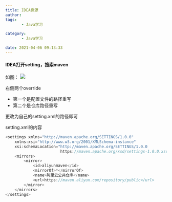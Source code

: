 ```yaml
---
title: IDEA换源
author: 
tags: 
       - Java学习

category: 
       - Java学习

date: 2021-04-06 09:13:33
---
```

#### IDEA打开setting，搜索maven

如图：
![](https://gitee.com/fuyingyou/picgo/raw/master/img_algorithm/202403151953435.png)

右侧两个override

* 第一个是配置文件的路径重写
* 第二个是仓库路径重写

更改为自己的setting.xml的路径即可

setting.xml的内容
```js 
<settings xmlns="http://maven.apache.org/SETTINGS/1.0.0"
    xmlns:xsi="http://www.w3.org/2001/XMLSchema-instance"
    xsi:schemaLocation="http://maven.apache.org/SETTINGS/1.0.0
                        https://maven.apache.org/xsd/settings-1.0.0.xsd">
    <mirrors>
        <mirror>
			<id>aliyunmaven</id>
			<mirrorOf>*</mirrorOf>
			<name>阿里云公共仓库</name>
			<url>https://maven.aliyun.com/repository/public</url>
		</mirror>
    </mirrors>
</settings>
```